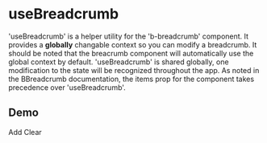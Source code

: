 # useBreadcrumb

<div class="lead mb-5">

'useBreadcrumb' is a helper utility for the 'b-breadcrumb' component. It provides a **globally** changable context so you can modify a breadcrumb. It should be noted that the breacrumb component will automatically use the global context by default. 'useBreadcrumb' is shared globally, one modification to the state will be recognized throughout the app. As noted in the BBreadcrumb documentation, the items prop for the component takes precedence over 'useBreadcrumb'.

</div>

## Demo

<HighlightCard>
  <b-breadcrumb />
  <b-form-input class="my-3" v-model="inputValue" />
  <b-button @click="addItem" class="me-2">Add</b-button>
  <b-button variant="danger" @click="breadcrumb.reset">Clear</b-button>
  <template #html>

```vue
<template>
  <b-breadcrumb />

  <b-form-input v-model="inputValue" />

  <b-button @click="addItem">Add</b-button>
  <b-button variant="danger" @click="breadcrumb.reset">Clear</b-button>
</template>

<script setup lang="ts">
import {useBreadcrumb} from 'bootstrap-vue-next'

const breadcrumb = useBreadcrumb()

const inputValue = ref('')

const addItem = () => {
  breadcrumb.items.push(inputValue.value)
  inputValue.value = ''
}
</script>
```

  </template>
</HighlightCard>

<script setup lang="ts">
import {ref} from 'vue'
import HighlightCard from '../../components/HighlightCard.vue'
import {BBreadcrumb, BButton, BFormInput, BFormGroup, BCard, BCardBody, useBreadcrumb} from 'bootstrap-vue-next'

const breadcrumb = useBreadcrumb()

const inputValue = ref('')

const addItem = () => {
    breadcrumb.items.push(inputValue.value)
    inputValue.value = ''
}
</script>
